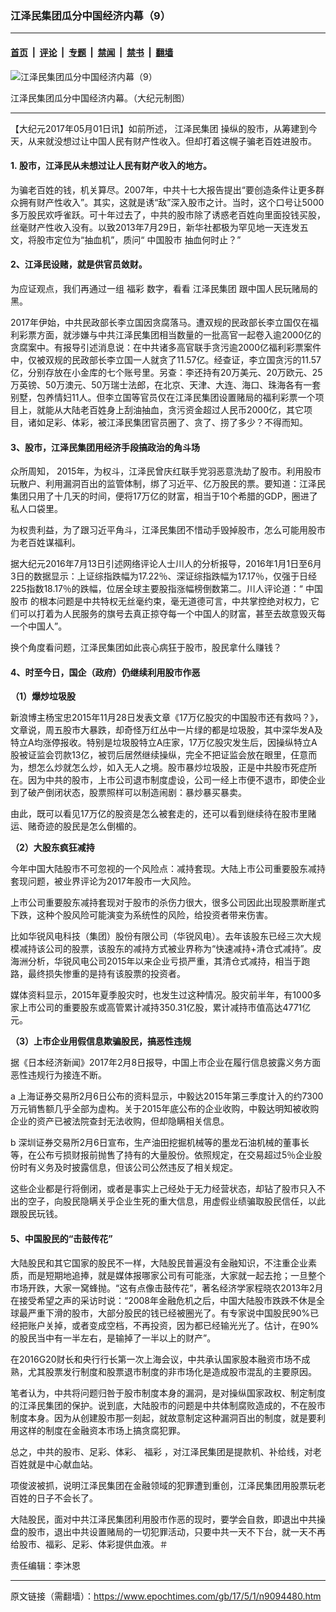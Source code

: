 ### 江泽民集团瓜分中国经济内幕（9）

---

#### [首页](../../../..?n9094480) &nbsp;|&nbsp; [评论](../../../../../epoch-comment?n9094480) &nbsp;|&nbsp; [专题](../../../../../epoch-special?n9094480) &nbsp;|&nbsp; [禁闻](../../../../../epoch-news?n9094480) &nbsp;|&nbsp; [禁书](../../../../../books?n9094480) &nbsp;|&nbsp; [翻墙](https://github.com/gfw-breaker/nogfw/blob/master/README.md?n9094480)


<div><img alt="江泽民集团瓜分中国经济内幕（9）" class="attachment-djy_600_400 size-djy_600_400 wp-post-image" src="https://i.epochtimes.com/assets/uploads/2017/05/14b2d41f9d538c40_ttl7dayecL_guafen-final-600x400.png"/>
<div class="caption">
 <p>
  江泽民集团瓜分中国经济内幕。（大纪元制图）
 </p>
</div></div><hr/><div class="post_content" id="artbody" itemprop="articleBody">
 <!-- article content begin -->
 <p>
  【大纪元2017年05月01日讯】如前所述，
  <ok href="https://www.epochtimes.com/gb/tag/%E6%B1%9F%E6%B3%BD%E6%B0%91%E9%9B%86%E5%9B%A2.html">
   江泽民集团
  </ok>
  操纵的股市，从筹建到今天，从来就没想过让中国人民有财产性收入。但却打着这幌子骗老百姓进股市。
 </p>
 <h4>
  1. 股市，江泽民从未想过让人民有财产收入的地方。
 </h4>
 <p>
  为骗老百姓的钱，机关算尽。2007年，中共十七大报告提出“要创造条件让更多群众拥有财产性收入”。其实，这就是诱“敌”深入股市之计。当时，这个口号让5000多万股民欢呼雀跃。可十年过去了，中共的股市除了诱惑老百姓向里面投钱买股，丝毫财产性收入没有。以致2013年7月29日，新华社都极为罕见地一天连发五文，将股市定位为“抽血机”，质问“
  <ok href="https://www.epochtimes.com/gb/tag/%E4%B8%AD%E5%9B%BD%E8%82%A1%E5%B8%82.html">
   中国股市
  </ok>
  抽血何时止？”
 </p>
 <h4>
  2、江泽民设赌，就是供官员敛财。
 </h4>
 <p>
  为应证观点，我们再通过一组
  <ok href="https://www.epochtimes.com/gb/tag/%E7%A6%8F%E5%BD%A9.html">
   福彩
  </ok>
  数字，看看
  <ok href="https://www.epochtimes.com/gb/tag/%E6%B1%9F%E6%B3%BD%E6%B0%91%E9%9B%86%E5%9B%A2.html">
   江泽民集团
  </ok>
  跟中国人民玩赌局的黑。
 </p>
 <p>
  2017年伊始，中共民政部长李立国因贪腐落马。遭双规的民政部长李立国仅在福利彩票方面，就涉嫌与中共江泽民集团相当数量的一批高官一起卷入逾2000亿的贪腐案中。有报导引述消息说：在中共诸多高官联手贪污逾2000亿福利彩票案件中，仅被双规的民政部长李立国一人就贪了11.57亿。经查证，李立国贪污的11.57亿，分别存放在小金库的七个账号里。另查：李还持有20万美元、20万欧元、25万英镑、50万澳元、50万瑞士法郎，在北京、天津、大连、海口、珠海各有一套别墅，包养情妇11人。但李立国等官员仅在江泽民集团设置赌局的福利彩票一个项目上，就能从大陆老百姓身上刮油抽血，贪污资金超过人民币2000亿，其它项目，诸如足彩、体彩，被江泽民集团官员圈了、贪了、捞了多少？不得而知。
 </p>
 <h4>
  3、股市，江泽民集团用经济手段搞政治的角斗场
 </h4>
 <p>
  众所周知， 2015年，为权斗，江泽民曾庆红联手党羽恶意洗劫了股市。利用股市玩散户、利用漏洞百出的监管体制，绑了习近平、亿万股民的票。要知道：江泽民集团只用了十几天的时间，便将17万亿的财富，相当于10个希腊的GDP，圈进了私人口袋里。
 </p>
 <p>
  为权贵利益，为了跟习近平角斗，江泽民集团不惜动手毁掉股市，怎么可能用股市为老百姓谋福利。
 </p>
 <p>
  据大纪元2016年7月13日引述网络评论人士川人的分析报导，2016年1月1日至6月3日的数据显示：上证综指跌幅为17.22％、深证综指跌幅为17.17％，仅强于日经225指数18.17％的跌幅，位居全球主要股指涨幅榜倒数第二。川人评论道：“
  <ok href="https://www.epochtimes.com/gb/tag/%E4%B8%AD%E5%9B%BD%E8%82%A1%E5%B8%82.html">
   中国股市
  </ok>
  的根本问题是中共特权无丝毫约束，毫无道德可言，中共掌控绝对权力，它们可以打着为人民服务的旗号去真正掠夺每一个中国人的财富，甚至去故意毁灭每一个中国人”。
 </p>
 <p>
  换个角度看问题，江泽民集团如此丧心病狂于股市，股民拿什么赚钱？
 </p>
 <h4>
  4、时至今日，国企（政府）仍继续利用股市作恶
 </h4>
 <p>
  <strong>
   （1）爆炒垃圾股
  </strong>
 </p>
 <p>
  新浪博主杨宝忠2015年11月28日发表文章《17万亿股灾的中国股市还有救吗？》，文章说，周五股市大暴跌，却奇怪万红丛中一片绿的都是垃圾股，其中深华发A及特立A均涨停报收。特别是垃圾股特立A庄家，17万亿股灾发生后，因操纵特立A股被证监会罚款13亿，被罚后居然继续操纵，完全不把证监会放在眼里，仼意而为，想怎么炒就怎么炒，如入无人之境。股市暴炒垃圾股，正是中共股市死症所在。因为中共的股市，上市公司退市制度虚设，公司一经上市便不退市，即使企业到了破产倒闭状态，股票照样可以制造闹剧：暴炒暴买暴卖。
 </p>
 <p>
  由此，既可以看见17万亿的股资是怎么被套走的，还可以看到继续待在股市里赌运、赌奇迹的股民是怎么倒楣的。
 </p>
 <p>
  <strong>
   （2）大股东疯狂减持
  </strong>
 </p>
 <p>
  今年中国大陆股市不可忽视的一个风险点：减持套现。大陆上市公司重要股东减持套现问题，被业界评论为2017年股市一大风险。
 </p>
 <p>
  上市公司重要股东减持套现对于股市的杀伤力很大，很多公司因此出现股票断崖式下跌，这种个股风险可能演变为系统性的风险，给投资者带来伤害。
 </p>
 <p>
  比如华锐风电科技（集团）股份有限公司（华锐风电）。去年该股东已经三次大规模减持该公司的股票，该股东的减持方式被业界称为“快速减持+清仓式减持”。皮海洲分析，华锐风电公司2015年以来企业亏损严重，其清仓式减持，相当于跑路，最终损失惨重的是持有该股票的投资者。
 </p>
 <p>
  媒体资料显示，2015年夏季股灾时，也发生过这种情况。股灾前半年，有1000多家上市公司的重要股东或高管累计减持350.31亿股，累计减持市值高达4771亿元。
 </p>
 <p>
  <strong>
   （3）上市企业用假信息欺骗股民，搞恶性违规
  </strong>
 </p>
 <p>
  据《日本经济新闻》2017年2月8日报导，中国上市企业在履行信息披露义务方面恶性违规行为接连不断。
 </p>
 <p>
  a 上海证券交易所2月6日公布的资料显示，中毅达2015年第三季度计入的约7300万元销售额几乎全部为虚构。关于2015年底公布的企业收购，中毅达明知被收购企业的资产已被法院查封无法收购，但却隐瞒相关信息。
 </p>
 <p>
  b 深圳证券交易所2月6日宣布，生产油田挖掘机械等的墨龙石油机械的董事长等，在公布亏损财报前抛售了持有的大量股份。依照规定，在交易超过5％企业股份时有义务及时披露信息，但该公司公然违反了相关规定。
 </p>
 <p>
  这些企业都是行将倒闭，或者是事实上己经处于无力经营状态，却钻了股市只入不出的空子，向股民隐瞒关乎企业生死的重大信息，用虚假业绩骗取股民信任，以此跟股民玩钱。
 </p>
 <h4>
  5、中国股民的“击鼓传花”
 </h4>
 <p>
  大陆股民和其它国家的股民不一样，大陆股民普遍没有金融知识，不注重企业素质，而是短期地追捧，就是媒体报哪家公司有可能涨，大家就一起去抢；一旦整个市场开跌，大家一窝蜂抛。“这有点像击鼓传花”，著名经济学家程晓农2013年2月在接受希望之声的采访时说：“2008年金融危机之后，中国大陆股市跌跌不休是全球最严重下滑的股市，大部分股民的钱已经被圈光了。有专家说中国股民90%已经把账户关掉，或者变成空档，不再投资，因为都已经输光光了。估计，在90%的股民当中有一半左右，是输掉了一半以上的财产”。
 </p>
 <p>
  在2016G20财长和央行行长第一次上海会议，中共承认国家股本融资市场不成熟，尤其股票发行制度和股票退市制度的非市场化是造成股市混乱的主要原因。
 </p>
 <p>
  笔者认为，中共将问题归咎于股市制度本身的漏洞，是对操纵国家政权、制定制度的江泽民集团的保护。说到底，大陆股市的问题是中共体制腐败造成的，不在股市制度本身。因为从创建股市那一刻起，就故意制定这种漏洞百出的制度，就是要利用这样的制度在金融资本市场上搞贪腐犯罪。
 </p>
 <p>
  总之，中共的股市、足彩、体彩、
  <ok href="https://www.epochtimes.com/gb/tag/%E7%A6%8F%E5%BD%A9.html">
   福彩
  </ok>
  ，对江泽民集团是提款机、补给线，对老百姓就是中心献血站。
 </p>
 <p>
  项俊波被抓，说明江泽民集团在金融领域的犯罪遭到重创，江泽民集团用股票玩老百姓的日子不会长了。
 </p>
 <p>
  大陆股民，面对中共江泽民集团利用股市作恶的现时，要学会自救，即退出中共操盘的股市，退出中共设置赌局的一切犯罪活动，只要中共一天不下台，就一天不再给股市、福彩、足彩、体彩提供血液。＃
 </p>
 <p>
  责任编辑：李沐恩
 </p>
 <!-- article content end -->
 <div id="below_article_ad">
 </div>
</div>


---

原文链接（需翻墙）：https://www.epochtimes.com/gb/17/5/1/n9094480.htm
